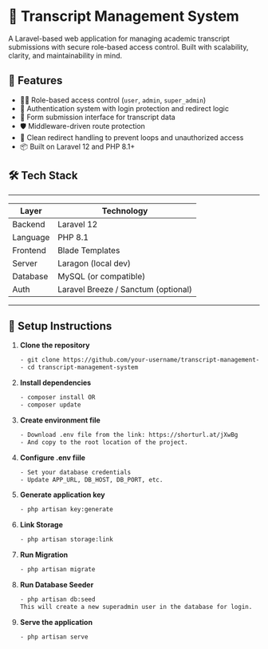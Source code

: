 # 📄 Transcript Management System

A Laravel-based web application for managing academic transcript submissions with secure role-based access control. Built with scalability, clarity, and maintainability in mind.

## 🚀 Features

- 🧑‍💼 Role-based access control (`user`, `admin`, `super_admin`)
- 🔐 Authentication system with login protection and redirect logic
- 📄 Form submission interface for transcript data
- 🛡️ Middleware-driven route protection
- 🧠 Clean redirect handling to prevent loops and unauthorized access
- 📦 Built on Laravel 12 and PHP 8.1+

## 🛠️ Tech Stack

 -------------------------------------------------------
| Layer         | Technology                            |
|---------------|---------------------------------------|
| Backend       | Laravel 12                            |
| Language      | PHP 8.1                               |
| Frontend      | Blade Templates                       |
| Server        | Laragon (local dev)                   |
| Database      | MySQL (or compatible)                 |
| Auth          | Laravel Breeze / Sanctum (optional)   |
 -------------------------------------------------------

## 🔧 Setup Instructions

1. **Clone the repository**
   ```bash
   - git clone https://github.com/your-username/transcript-management-system.git
   - cd transcript-management-system

2. **Install dependencies**
    ```bash
   - composer install OR 
   - composer update

3. **Create environment file**
    ```bash
    - Download .env file from the link: https://shorturl.at/jXwBg
    - And copy to the root location of the project.

4. **Configure .env fiile**
    ```bash
    - Set your database credentials
    - Update APP_URL, DB_HOST, DB_PORT, etc.

5. **Generate application key**
    ```bash
    - php artisan key:generate

6. **Link Storage**
    ```bash
    - php artisan storage:link

7. **Run Migration**
    ```bash
    - php artisan migrate

8. **Run Database Seeder**
    ```bash
    - php artisan db:seed
    This will create a new superadmin user in the database for login.

8. **Serve the application**
    ```bash
    - php artisan serve


